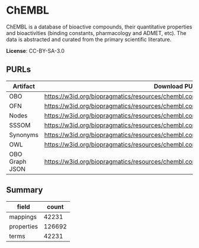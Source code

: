 # ChEMBL

ChEMBL is a database of bioactive compounds, their quantitative properties and bioactivities (binding constants, pharmacology and ADMET, etc). The data is abstracted and curated from the primary scientific literature.

**License**: CC-BY-SA-3.0

## PURLs

| Artifact       | Download PURL                                                                         | Latest Versioned Download PURL                                                           |
|----------------|---------------------------------------------------------------------------------------|------------------------------------------------------------------------------------------|
| OBO            | https://w3id.org/biopragmatics/resources/chembl.compound/chembl.compound.obo          | https://w3id.org/biopragmatics/resources/chembl.compound/35/chembl.compound.obo          |
| OFN            | https://w3id.org/biopragmatics/resources/chembl.compound/chembl.compound.ofn          | https://w3id.org/biopragmatics/resources/chembl.compound/35/chembl.compound.ofn          |
| Nodes          | https://w3id.org/biopragmatics/resources/chembl.compound/chembl.compound.tsv          | https://w3id.org/biopragmatics/resources/chembl.compound/35/chembl.compound.tsv          |
| SSSOM          | https://w3id.org/biopragmatics/resources/chembl.compound/chembl.compound.sssom.tsv    | https://w3id.org/biopragmatics/resources/chembl.compound/35/chembl.compound.sssom.tsv    |
| Synonyms       | https://w3id.org/biopragmatics/resources/chembl.compound/chembl.compound.synonyms.tsv | https://w3id.org/biopragmatics/resources/chembl.compound/35/chembl.compound.synonyms.tsv |
| OWL            | https://w3id.org/biopragmatics/resources/chembl.compound/chembl.compound.owl          | https://w3id.org/biopragmatics/resources/chembl.compound/35/chembl.compound.owl          |
| OBO Graph JSON | https://w3id.org/biopragmatics/resources/chembl.compound/chembl.compound.json         | https://w3id.org/biopragmatics/resources/chembl.compound/35/chembl.compound.json         |

## Summary

| field      |   count |
|------------|---------|
| mappings   |   42231 |
| properties |  126692 |
| terms      |   42231 |
